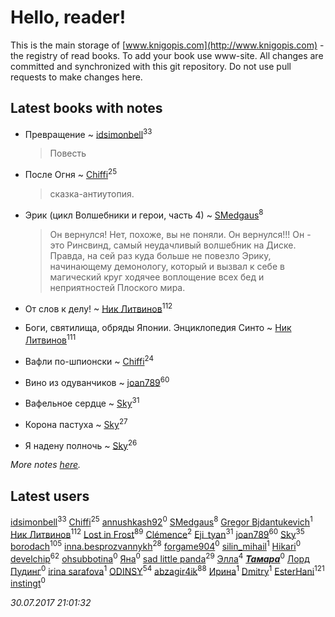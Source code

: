 # Hello, reader!
This is the main storage of [www.knigopis.com](http://www.knigopis.com) - the registry of read books.
To add your book use www-site. All changes are committed and synchronized with this git repository.
Do not use pull requests to make changes here.


## Latest books with notes
* Превращение ~ [idsimonbell](users/380/380554090-vkontakte)<sup>33</sup>
    > Повесть

* После Огня ~ [Chiffi](users/105/105831994080785626680-google)<sup>25</sup>
    > сказка-антиутопия.

* Эрик (цикл Волшебники и герои, часть 4) ~ [SMedgaus](users/162/162444669-vkontakte)<sup>8</sup>
    > Он вернулся! Нет, похоже, вы не поняли. Он вернулся!!! Он - это Ринсвинд, самый неудачливый волшебник на Диске. Правда, на сей раз куда больше не повезло Эрику, начинающему демонологу, который и вызвал к себе в магический круг ходячее воплощение всех бед и неприятностей Плоского мира.

* От слов к делу! ~ [Ник Литвинов](users/241/241974816-vkontakte)<sup>112</sup>

* Боги, святилища, обряды Японии. Энциклопедия Синто ~ [Ник Литвинов](users/241/241974816-vkontakte)<sup>111</sup>

* Вафли по-шпионски ~ [Chiffi](users/105/105831994080785626680-google)<sup>24</sup>

* Вино из одуванчиков ~ [joan789](users/240/2401650-vkontakte)<sup>60</sup>

* Вафельное сердце ~ [Sky](users/118/118049897850017649660-google)<sup>31</sup>

* Корона пастуха ~ [Sky](users/118/118049897850017649660-google)<sup>27</sup>

* Я надену полночь ~ [Sky](users/118/118049897850017649660-google)<sup>26</sup>


_More notes [here](latest_books_with_notes.md)._


## Latest users
[idsimonbell](users/380/380554090-vkontakte)<sup>33</sup> 
[Chiffi](users/105/105831994080785626680-google)<sup>25</sup> 
[annushkash92](users/159/159468103-vkontakte)<sup>0</sup> 
[SMedgaus](users/162/162444669-vkontakte)<sup>8</sup> 
[Gregor Bjdantukevich](users/102/102763689513347752702-google)<sup>1</sup> 
[Ник Литвинов](users/241/241974816-vkontakte)<sup>112</sup> 
[Lost in Frost](users/103/103293621948650602575-google)<sup>89</sup> 
[Clémence](users/215/215227771-vkontakte)<sup>2</sup> 
[Eji_tyan](users/235/2352103981-twitter)<sup>31</sup> 
[joan789](users/240/2401650-vkontakte)<sup>60</sup> 
[Sky](users/118/118049897850017649660-google)<sup>35</sup> 
[borodach](users/157/15706320-vkontakte)<sup>105</sup> 
[inna.besprozvannykh](users/733/73323849-yandex)<sup>28</sup> 
[forgame904](users/103/103869594497189251620-google)<sup>0</sup> 
[silin_mihail](users/133/1335076-vkontakte)<sup>1</sup> 
[Hikari](users/192/192185074-vkontakte)<sup>0</sup> 
[develchip](users/852/85203415-vkontakte)<sup>62</sup> 
[ohsubbotina](users/556/556889019-twitter)<sup>0</sup> 
[Яна](users/200/20033623-vkontakte)<sup>0</sup> 
[sad little panda](users/188/1882525281990290-facebook)<sup>29</sup> 
[Элла](users/100/1002037069862545-facebook)<sup>4</sup> 
[***Тамара***](users/311/3114181641539446926-mailru)<sup>0</sup> 
[Лорд Пудинг](users/112/112214463787387089052-google)<sup>0</sup> 
[irina sarafova](users/143/1431088546976250-facebook)<sup>1</sup> 
[ODINSY](users/100/100978570902186865324-google)<sup>54</sup> 
[abzagir4ik](users/362/3621623-vkontakte)<sup>88</sup> 
[Ирина](users/636/6366057056655415957-mailru)<sup>1</sup> 
[Dmitry](users/192/192081491-vkontakte)<sup>1</sup> 
[EsterHani](users/305/30558181-vkontakte)<sup>121</sup> 
[instingt](users/189/1894386844216473-facebook)<sup>0</sup> 


_30.07.2017 21:01:32_
